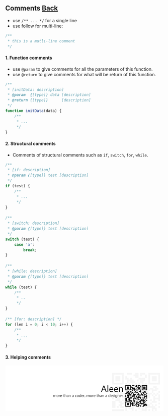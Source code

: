 ## Comments [**Back**](./../README.md)

- use `/** ... */` for a single line
- use follow for multi-line:

```js
/**
 * this is a mutli-line comment
 */
```

#### 1. Function comments

- use `@param` to give comments for all the parameters of this function.
- use `@return` to give comments for what will be return of this function.

```js
/**
 * [initData: description]
 * @param  {[type]} data [description]
 * @return {[type]}      [description]
 */
function initData(data) {
    /**
     * ...
     */
}
```

#### 2. Structural comments

- Comments of structural comments such as `if`, `switch`, `for`, `while`.

```js
/** 
 * [if: description]
 * @param {[type]} test [description]
 */
if (test) {
    /**
     * ...
     */
}

/** 
 * [switch: description]
 * @param {[type]} test [description]
 */
switch (test) {
    case 'a':
        break;
}

/** 
 * [while: description]
 * @param {[type]} test [description]
 */
while (test) {
    /**
     * ..
     */
}

/** [for: description] */
for (len i = 0; i < 10; i++) {
    /**
     * ...
     */
}
```

#### 3. Helping comments



<a href="http://aleen42.github.io/" target="_blank" ><img src="./../pic/tail.gif"></a>